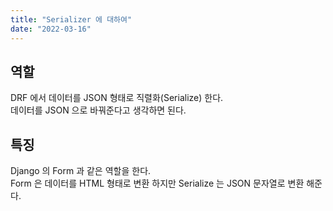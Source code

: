 ```yaml
---
title: "Serializer 에 대하여"
date: "2022-03-16"
---
```


## 역할
DRF 에서 데이터를 JSON 형태로 직렬화(Serialize) 한다.  
데이터를 JSON 으로 바꿔준다고 생각하면 된다.

## 특징
Django 의 Form 과 같은 역할을 한다.  
Form 은 데이터를 HTML 형태로 변환 하지만 Serialize 는 JSON 문자열로 변환 해준다.